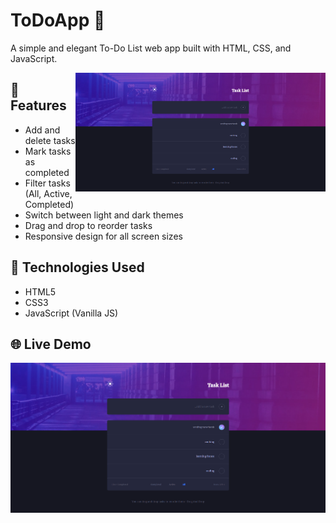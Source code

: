 # ToDoApp 📝

A simple and elegant To-Do List web app built with HTML, CSS, and JavaScript.


<img src="./assets/images/ToDoApp.png" alt="Task List Screenshot" width="400" style="float: right;" />


## 🔹 Features
- Add and delete tasks  
- Mark tasks as completed  
- Filter tasks (All, Active, Completed)  
- Switch between light and dark themes  
- Drag and drop to reorder tasks  
- Responsive design for all screen sizes

## 🔧 Technologies Used
- HTML5  
- CSS3  
- JavaScript (Vanilla JS)

## 🌐 Live Demo
![ToDo App Screenshot](./assets/images/ToDoApp.png)

